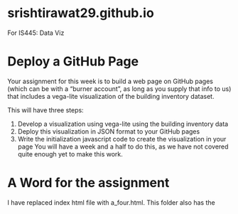 # srishtirawat29.github.io
For IS445: Data Viz
# Deploy a GitHub Page
Your assignment for this week is to build a web page on GitHub pages (which can be with a “burner account”, as long as you supply that info to us) that includes a vega-lite visualization of the building inventory dataset.

This will have three steps:

1. Develop a visualization using vega-lite using the building inventory data
2. Deploy this visualization in JSON format to your GitHub pages
3.  Write the initialization javascript code to create the visualization in your page
You will have a week and a half to do this, as we have not covered quite enough yet to make this work.
# A Word for the assignment
I have replaced index html file with a_four.html. This folder also has the 
